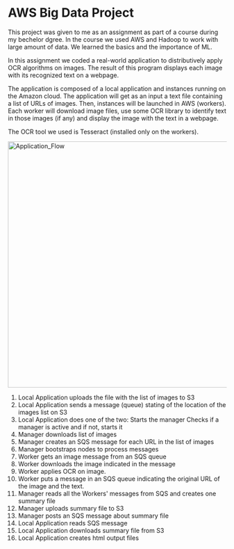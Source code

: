 # AWS Big Data Project

This project was given to me as an assignment as part of a course during my bechelor dgree. In the course we used AWS and Hadoop to work with large amount of data. We learned the basics and the importance of ML.

In this assignment we coded a real-world application to distributively apply OCR algorithms on images. The result of this program displays each image with its recognized text on a webpage.

The application is composed of a local application and instances running on the Amazon cloud. The application will get as an input a text file containing a list of URLs of images. Then, instances will be launched in AWS (workers). Each worker will download image files, use some OCR library to identify text in those images (if any) and display the image with the text in a webpage.

The OCR tool we used is Tesseract (installed only on the workers).

<img width="566" alt="Application_Flow" src="https://user-images.githubusercontent.com/44983890/117695986-7e462080-b1c9-11eb-9437-6e71f366e214.png">

  1. Local Application uploads the file with the list of images to S3
  2. Local Application sends a message (queue) stating of the location of the images list on S3
  3. Local Application does one of the two:
      Starts the manager
      Checks if a manager is active and if not, starts it
  4. Manager downloads list of images
  5. Manager creates an SQS message for each URL in the list of images
  6. Manager bootstraps nodes to process messages
  7. Worker gets an image message from an SQS queue
  8. Worker downloads the image indicated in the message
  9. Worker applies OCR on image.
  10. Worker puts a message in an SQS queue indicating the original URL of the image and the text.
  11. Manager reads all the Workers' messages from SQS and creates one summary file
  12. Manager uploads summary file to S3
  13. Manager posts an SQS message about summary file
  14. Local Application reads SQS message
  15. Local Application downloads summary file from S3
  16. Local Application creates html output files
